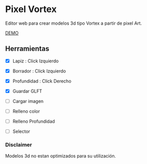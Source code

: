 # Pixel Vortex  

Editor web para crear modelos 3d tipo Vortex a partir de pixel Art.

[DEMO](https://pixel-vortex.vercel.app/)

## Herramientas

- [x] Lapiz : Click Izquierdo
- [x] Borrador : Click Izquierdo
- [x] Profundidad : Click Derecho
- [x] Guardar GLFT
- [ ] Cargar imagen 
- [ ] Relleno color
- [ ] Relleno Profundidad
- [ ] Selector



### Disclaimer

Modelos 3d no estan optimizados para su utilización.